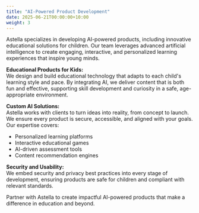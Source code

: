 ```yaml
---
title: "AI-Powered Product Development"
date: 2025-06-21T00:00:00+10:00
weight: 3
---
```


Astella specializes in developing AI-powered products, including innovative educational solutions for children. Our team leverages advanced artificial intelligence to create engaging, interactive, and personalized learning experiences that inspire young minds.

**Educational Products for Kids:**  
We design and build educational technology that adapts to each child's learning style and pace. By integrating AI, we deliver content that is both fun and effective, supporting skill development and curiosity in a safe, age-appropriate environment.

**Custom AI Solutions:**  
Astella works with clients to turn ideas into reality, from concept to launch. We ensure every product is secure, accessible, and aligned with your goals. Our expertise covers:
- Personalized learning platforms
- Interactive educational games
- AI-driven assessment tools
- Content recommendation engines

**Security and Usability:**  
We embed security and privacy best practices into every stage of development, ensuring products are safe for children and compliant with relevant standards.

Partner with Astella to create impactful AI-powered products that make a difference in education and beyond.
